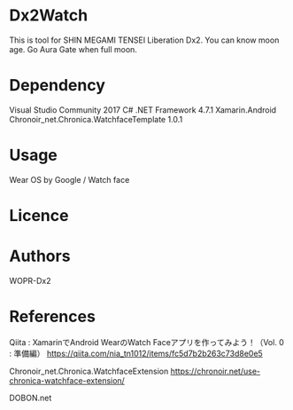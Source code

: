 # Dx2Watch
This is tool for SHIN MEGAMI TENSEI Liberation Dx2.
You can know moon age. Go Aura Gate when full moon.

# Dependency
Visual Studio Community 2017
C# .NET Framework 4.7.1
Xamarin.Android
Chronoir_net.Chronica.WatchfaceTemplate 1.0.1

# Usage
Wear OS by Google / Watch face

# Licence

# Authors
WOPR-Dx2

# References
Qiita : XamarinでAndroid WearのWatch Faceアプリを作ってみよう！（Vol. 0 : 準備編）
https://qiita.com/nia_tn1012/items/fc5d7b2b263c73d8e0e5

Chronoir_net.Chronica.WatchfaceExtension
https://chronoir.net/use-chronica-watchface-extension/

DOBON.net
